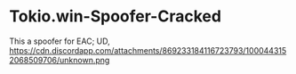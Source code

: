 # Tokio.win-Spoofer-Cracked
This a spoofer for EAC; UD, https://cdn.discordapp.com/attachments/869233184116723793/1000443152068509706/unknown.png
